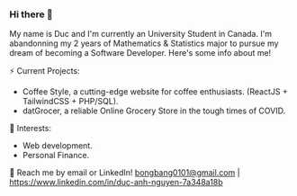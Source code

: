 ### Hi there 👋

My name is Duc and I'm currently an University Student in Canada. I'm abandonning my 2 years of Mathematics & Statistics major to pursue my dream of becoming a Software Developer. Here's some info about me!

⚡ Current Projects: 
- Coffee Style, a cutting-edge website for coffee enthusiasts. (ReactJS + TailwindCSS + PHP/SQL).
- datGrocer, a reliable Online Grocery Store in the tough times of COVID.

🌱 Interests:
- Web development.
- Personal Finance.

💬 Reach me by email or LinkedIn! bongbang0101@gmail.com | https://www.linkedin.com/in/duc-anh-nguyen-7a348a18b
